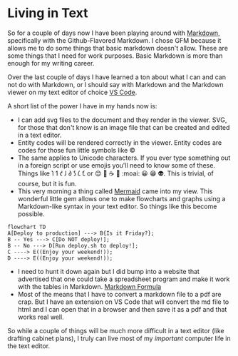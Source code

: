 # Living in Text

So for a couple of days now I have been playing around with [Markdown](https://en.wikipedia.org/wiki/Markdown), specifically with the Github-Flavored Markdown. I chose GFM because it allows me to do some things that basic markdown doesn't allow. These are some things that I need for work purposes. Basic Markdown is more than enough for my writing career.

Over the last couple of days I have learned a ton about what I can and can not do with Markdown, or I should say with Markdown and the Markdown viewer on my text editor of choice [VS Code](https://code.visualstudio.com).

A short list of the power I have in my hands now is:
- I can add svg files to the document and they render in the viewer. SVG, for those that don't know is an image file that can be created and edited in a text editor.
- Entity codes will be rendered correctly in the viewer. Entity codes are codes for those fun little symbols like &COPY;
- The same applies to Unicode characters. If you ever type something out in a foreign script or use emojis you'll need to know some of these. Things like &#x10450; &#x10451; &#x10452; &#x10453; &#x10454; &#x10455; &#x10456; &#x10457; or :blush: :moyai: :coffee: :see_no_evil: :moai: &#128512; &#x1F601; &#x1F47D;. This is trivial, of course, but it is fun.
- This very morning a thing called [Mermaid](https://mermaidjs.org) came into my view. This wonderful little gem allows one to make flowcharts and graphs using a Markdown-like syntax in your text editor. So things like this become possible. 
 ```mermaid
flowchart TD
A[Deploy to production] ---> B{Is it Friday?};
B -- Yes ---> C[Do NOT deploy!];
B -- No ---> D[Run deploy.sh to deploy!];
C ----> E((Enjoy your weekend!));
D ----> E((Enjoy your weekend!));
```
- I need to hunt it down again but I did bump into a website that advertised that one could take a spreadsheet program and make it work with the tables in Markdown. [Markdown Formula](
https://github.com/cescript/MarkdownFormula)
- Most of the means that I have to convert a markdown file to a pdf are crap. But I have an extension on VS Code that will convert the md file to html and I can open that in a browser and then save it as a pdf and that works real well.

So while a couple of things will be much more difficult in a text editor (like drafting cabinet plans), I truly can live most of my *important* computer life in the text editor.  